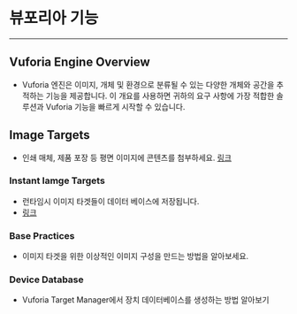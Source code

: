 # 뷰포리아 기능

---

## Vuforia Engine Overview

- Vuforia 엔진은 이미지, 개체 및 환경으로 분류될 수 있는 다양한 개체와 공간을 추적하는 기능을 제공합니다. 이 개요를 사용하면 귀하의 요구 사항에 가장 적합한 솔루션과 Vuforia 기능을 빠르게 시작할 수 있습니다.

## Image Targets

- 인쇄 매체, 제품 포장 등 평면 이미지에 콘텐츠를 첨부하세요.
[링크](https://developer.vuforia.com/library/getting-started/vuforia-features)
### Instant Iamge Targets

- 런타임시 이미지 타겟들이 데이터 베이스에 저장됩니다.
- [링크](https://developer.vuforia.com/library/objects/create-and-load-targets-unity)

### Base Practices

- 이미지 타겟을 위한 이상적인 이미지 구성을 만드는 방법을 알아보세요.

### Device Database

- Vuforia Target Manager에서 장치 데이터베이스를 생성하는 방법 알아보기